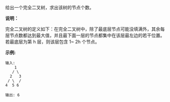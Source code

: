给出一个完全二叉树，求出该树的节点个数。

**说明：**

完全二叉树的定义如下：在完全二叉树中，除了最底层节点可能没填满外，其余每层节点数都达到最大值，并且最下面一层的节点都集中在该层最左边的若干位置。若最底层为第 h 层，则该层包含 1~ 2h 个节点。

**示例:**
```
输入: 
    1
   / \
  2   3
 / \  /
4  5 6

输出: 6
```